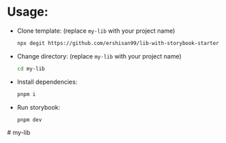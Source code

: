 # Usage:

- Clone template: (replace `my-lib` with your project name)
  ```bash
  npx degit https://github.com/ershisan99/lib-with-storybook-starter my-lib
  ```

- Change directory: (replace `my-lib` with your project name)
  ```bash
  cd my-lib
  ```

- Install dependencies:
  ```bash
  pnpm i
  ```

- Run storybook:
  ```bash
  pnpm dev
  ```

#   m y - l i b  
 